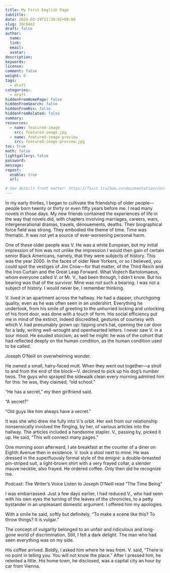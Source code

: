 ```yaml
---
title: My First English Page
subtitle:
date: 2024-03-19T21:30:02+08:00
slug: 39c84e2
draft: false
author:
  name:
  link:
  email:
  avatar:
description:
keywords:
license:
comment: false
weight: 0
tags:
  - draft
categories:
  - draft
hiddenFromHomePage: false
hiddenFromSearch: false
hiddenFromRss: false
hiddenFromRelated: false
summary:
resources:
  - name: featured-image
    src: featured-image.jpg
  - name: featured-image-preview
    src: featured-image-preview.jpg
toc: true
math: false
lightgallery: false
password:
message:
repost:
  enable: true
  url:

# See details front matter: https://fixit.lruihao.cn/documentation/content-management/introduction/#front-matter
---
```

In my early thirties, I began to cultivate the friendship of older people—people born twenty or thirty or even fifty years before me. I read many novels in those days. My new friends contained the experiences of life in the way that novels did, with chapters involving marriages, careers, wars, intergenerational dramas, travels, dénouements, deaths. Their biographical force field was strong. They embodied the theme of time. Time was thematic. It was not yet a source of ever-worsening personal harm.

One of these older people was V. He was a white European, but my initial impression of him was not unlike the impression I would then gain of certain senior Black Americans, namely, that they were subjects of history. This was the year 2000. In the faces of older New Yorkers, or so I believed, you could spot the vestiges of Jim Crow—for that matter, of the Third Reich and the Iron Curtain and the Great Leap Forward. What Vojtech Bartolomaeus, whom everyone called V. or Mr. V., had been through, I didn’t know. But his bearing was that of the survivor. Mine was not such a bearing. I was not a subject of history. I would never be, I remember thinking.

V. lived in an apartment across the hallway. He had a dapper, churchgoing quality, even as he was often seen in an undershirt. Everything he undertook, from his smile of greeting to the unhurried locking and unlocking of his front door, was done with a touch of form. His social efficiency put me in mind of the extinct, indeed discredited, gestures of courtesy with which V. had presumably grown up: tipping one’s hat, opening the car door for a lady, writing well-wrought and openhearted letters. I never saw V. in a sour mood. He exuded stoicism, as well he might: he was of the cohort that had reflected deeply on the human condition, as the human condition used to be called.

Joseph O’Neill on overwhelming wonder.

He owned a small, hairy-faced mutt. When they went out together—a stroll to and from the end of the block—V. declined to pick up his dog’s number twos. The guys who sprayed the sidewalk clean every morning admired him for this: he was, they claimed, “old school.”

“He has a secret,” my then girlfriend said.

“A secret?”

“Old guys like him always have a secret.”

It was she who drew me fully into V.’s orbit. Her exit from our relationship nonsensically involved the flinging, by her, of various articles into the hallway. The articles included a handsome stapler. V., passing by, picked it up. He said, “This will connect many pages.”

One morning soon afterward, I ate breakfast at the counter of a diner on Eighth Avenue then in existence. V. took a stool next to mine. He was dressed in the superfluously formal style of the émigré: a double-breasted pin-striped suit, a light-brown shirt with a very frayed collar, a slender mauve necktie, also frayed. He ordered coffee. Only then did he recognize me.

Podcast: The Writer’s Voice
Listen to Joseph O’Neill read “The Time Being”

I was embarrassed. Just a few days earlier, I had reduced V., who had seen with his own eyes the turning of the leaves of the chronicles, to a petty bystander in an unpleasant domestic argument. I offered him my apologies.

With a smile he said, softly but definitely, “To make a scene like this? To throw things? It is vulgar.”

The concept of vulgarity belonged to an unfair and ridiculous and long-gone world of discrimination. Still, I felt a dark delight. The man who had seen everything was on my side.

His coffee arrived. Boldly, I asked him where he was from. V. said, “There is no point in telling you. You will not know the place.” After I pressed him, he relented a little. His home town, he disclosed, was a capital city an hour by car from Vienna.


<!--more-->
